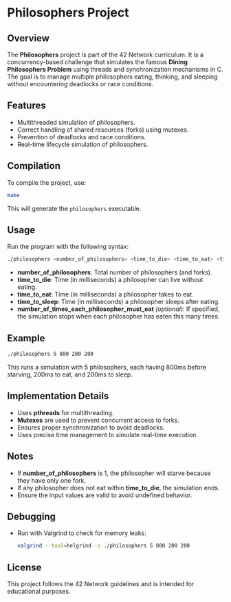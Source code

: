 # Philosophers Project

## Overview
The **Philosophers** project is part of the 42 Network curriculum. It is a concurrency-based challenge that simulates the famous **Dining Philosophers Problem** using threads and synchronization mechanisms in C. The goal is to manage multiple philosophers eating, thinking, and sleeping without encountering deadlocks or race conditions.

## Features
- Multithreaded simulation of philosophers.
- Correct handling of shared resources (forks) using mutexes.
- Prevention of deadlocks and race conditions.
- Real-time lifecycle simulation of philosophers.

## Compilation
To compile the project, use:
```sh
make
```
This will generate the `philosophers` executable.

## Usage
Run the program with the following syntax:
```sh
./philosophers <number_of_philosophers> <time_to_die> <time_to_eat> <time_to_sleep> [number_of_times_each_philosopher_must_eat]
```
- **number_of_philosophers**: Total number of philosophers (and forks).
- **time_to_die**: Time (in milliseconds) a philosopher can live without eating.
- **time_to_eat**: Time (in milliseconds) a philosopher takes to eat.
- **time_to_sleep**: Time (in milliseconds) a philosopher sleeps after eating.
- **number_of_times_each_philosopher_must_eat** *(optional)*: If specified, the simulation stops when each philosopher has eaten this many times.

## Example
```sh
./philosophers 5 800 200 200
```
This runs a simulation with 5 philosophers, each having 800ms before starving, 200ms to eat, and 200ms to sleep.

## Implementation Details
- Uses **pthreads** for multithreading.
- **Mutexes** are used to prevent concurrent access to forks.
- Ensures proper synchronization to avoid deadlocks.
- Uses precise time management to simulate real-time execution.

## Notes
- If **number_of_philosophers** is 1, the philosopher will starve because they have only one fork.
- If any philosopher does not eat within **time_to_die**, the simulation ends.
- Ensure the input values are valid to avoid undefined behavior.

## Debugging
- Run with Valgrind to check for memory leaks:
  ```sh
  valgrind --tool=helgrind -s ./philosophers 5 800 200 200
  ```

## License
This project follows the 42 Network guidelines and is intended for educational purposes.

